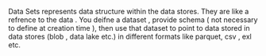 Data Sets represents data structure within the data stores. They are like a refrence to the data . You deifne a dataset , provide schema ( not necessary to define at creation time ), then use that dataset to point to data stored in data stores (blob , data lake etc.) in different formats like parquet, csv , exl etc.